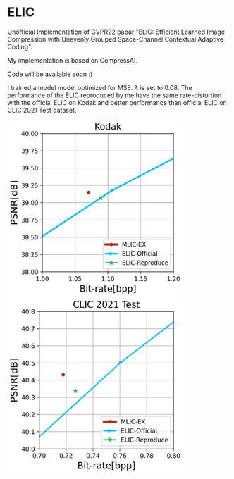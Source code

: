 # ELIC
Unofficial Implementation of CVPR22 papar "ELIC: Efficient Learned Image Compression with Unevenly Grouped Space-Channel Contextual Adaptive Coding".

My implementation is based on CompressAI.

Code will be available soon :)

I trained a model model optimized for MSE. $\lambda$ is set to $0.08$. The performance of the ELIC reproduced by me have the same rate-distortion with the official ELIC on Kodak and better performance than official ELIC on CLIC 2021 Test dataset.

<img src="https://github.com/JiangWeibeta/ELIC/blob/main/results/kodak_rd.png" width="400" height="400"/><br/>
<img src="https://github.com/JiangWeibeta/ELIC/blob/main/results/clic_test_rd.png" width="400" height="400"/><br/>
